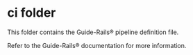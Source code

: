 # ci folder

This folder contains the Guide-Rails® pipeline definition file.

Refer to the Guide-Rails® documentation for more information.